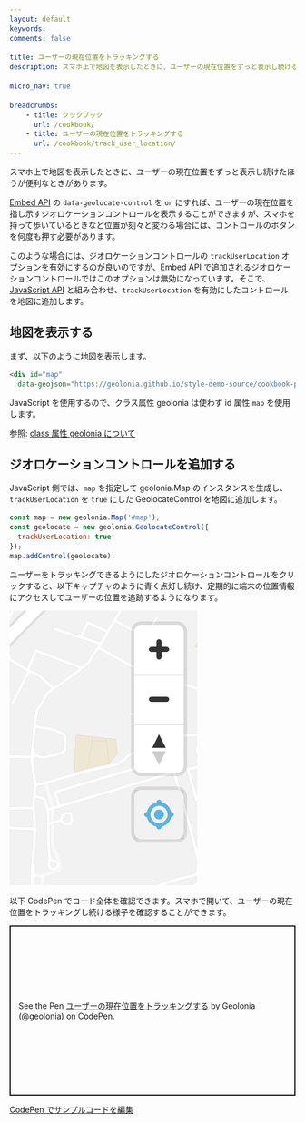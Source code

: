 ```yaml
---
layout: default
keywords:
comments: false

title: ユーザーの現在位置をトラッキングする
description: スマホ上で地図を表示したときに、ユーザーの現在位置をずっと表示し続ける方法を紹介します。

micro_nav: true

breadcrumbs:
    - title: クックブック
      url: /cookbook/
    - title: ユーザーの現在位置をトラッキングする
      url: /cookbook/track_user_location/
---
```


スマホ上で地図を表示したときに、ユーザーの現在位置をずっと表示し続けたほうが便利なときがあります。

[Embed API](/embed-api/) の `data-geolocate-control` を `on` にすれば、ユーザーの現在位置を指し示すジオロケーションコントロールを表示することができますが、スマホを持って歩いているときなど位置が刻々と変わる場合には、コントロールのボタンを何度も押す必要があります。

このような場合には、ジオロケーションコントロールの `trackUserLocation` オプションを有効にするのが良いのですが、Embed API で追加されるジオロケーションコントロールではこのオプションは無効になっています。そこで、[JavaScript API](/embed-api/javascript/) と組み合わせ、`trackUserLocation` を有効にしたコントロールを地図に追加します。

## 地図を表示する

まず、以下のように地図を表示します。

```html
<div id="map"
  data-geojson="https://geolonia.github.io/style-demo-source/cookbook-popup.json"></div>
```

JavaScript を使用するので、クラス属性 geolonia は使わず id 属性 `map` を使用します。

参照: [class 属性 geolonia について](/cookbook/006/#class-%E5%B1%9E%E6%80%A7-geolonia-%E3%81%AB%E3%81%A4%E3%81%84%E3%81%A6)

## ジオロケーションコントロールを追加する

JavaScript 側では、`map` を指定して geolonia.Map のインスタンスを生成し、`trackUserLocation` を `true` にした GeolocateControl を地図に追加します。

```javascript
const map = new geolonia.Map('#map');
const geolocate = new geolonia.GeolocateControl({
  trackUserLocation: true
});
map.addControl(geolocate);
```

ユーザーをトラッキングできるようにしたジオロケーションコントロールをクリックすると、以下キャプチャのように青く点灯し続け、定期的に端末の位置情報にアクセスしてユーザーの位置を追跡するようになります。

![track_user_location](/img/track_user_location.png)

以下 CodePen でコード全体を確認できます。スマホで開いて、ユーザーの現在位置をトラッキングし続ける様子を確認することができます。

<p class="codepen" data-height="300" data-default-tab="html,result" data-slug-hash="GRBJgBM" data-user="geolonia" style="height: 300px; box-sizing: border-box; display: flex; align-items: center; justify-content: center; border: 2px solid; margin: 1em 0; padding: 1em;">
  <span>See the Pen <a href="https://codepen.io/geolonia/pen/GRBJgBM">
  ユーザーの現在位置をトラッキングする</a> by Geolonia (<a href="https://codepen.io/geolonia">@geolonia</a>)
  on <a href="https://codepen.io">CodePen</a>.</span>
</p>
<script async src="https://cpwebassets.codepen.io/assets/embed/ei.js"></script>

<a class="codepen" href="https://codepen.io/geolonia/pen/GRBJgBM" target="codepen"><i class="icon icon--codepen"></i> CodePen でサンプルコードを編集</a>
